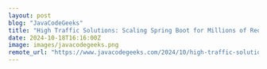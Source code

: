 ```yaml
---
layout: post
blog: "JavaCodeGeeks"
title: "High Traffic Solutions: Scaling Spring Boot for Millions of Requests"
date: 2024-10-18T16:16:00Z
image: images/javacodegeeks.png
remote_url: "https://www.javacodegeeks.com/2024/10/high-traffic-solutions-scaling-spring-boot-for-millions-of-requests.html"
---
```

